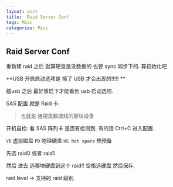 ```yaml
---
layout: post
title:  Raid Server Conf
tags: Misc
categories: Misc
---
```


## Raid Server Conf

重新建 raid 之后 就算硬盘是没数据的 也要 sync 同步下的. 算初始化吧



**USB 开启启动选项是 擦了 USB 才会出现的!!!!! **

插usb 之后 最好重启下才能看到 usb 启动选项.

SAS 配置 就是 Raid 卡.
> 也就是 连硬盘数据线的那块设备 


开机自检:
看 SAS 阵列卡 是否有检测到.
有的话 Ctrl+C 进入配置.





`VD` 虚拟磁盘
`PD` 物理硬盘
`HS hot spare` 热预备

先选 raid0 或者 raid1

然后 进去 选哪块硬盘到这个 raid!! 空格选硬盘
然后保存.




raid level → 支持的 raid 级别.



